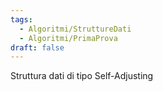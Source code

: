 ```yaml
---
tags:
  - Algoritmi/StruttureDati
  - Algoritmi/PrimaProva
draft: false
---
```

Struttura dati di tipo Self-Adjusting 
